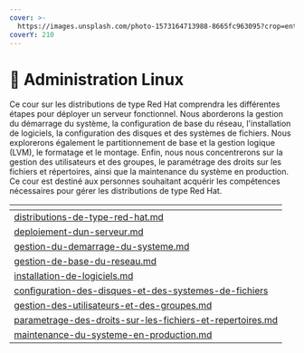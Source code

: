 ```yaml
---
cover: >-
  https://images.unsplash.com/photo-1573164713988-8665fc963095?crop=entropy&cs=tinysrgb&fm=jpg&ixid=MnwxOTcwMjR8MHwxfHNlYXJjaHwzfHxzZXJ2ZXJ8ZW58MHx8fHwxNjc1MDY5OTky&ixlib=rb-4.0.3&q=80
coverY: 210
---
```


# 🐧 Administration Linux

Ce cour sur les distributions de type Red Hat comprendra les différentes étapes pour déployer un serveur fonctionnel. Nous aborderons la gestion du démarrage du système, la configuration de base du réseau, l'installation de logiciels, la configuration des disques et des systèmes de fichiers. Nous explorerons également le partitionnement de base et la gestion logique (LVM), le formatage et le montage. Enfin, nous nous concentrerons sur la gestion des utilisateurs et des groupes, le paramétrage des droits sur les fichiers et répertoires, ainsi que la maintenance du système en production. Ce cour est destiné aux personnes souhaitant acquérir les compétences nécessaires pour gérer les distributions de type Red Hat.

<table data-card-size="large" data-view="cards"><thead><tr><th data-card-target data-type="content-ref"></th></tr></thead><tbody><tr><td><a href="distributions-de-type-red-hat.md">distributions-de-type-red-hat.md</a></td></tr><tr><td><a href="deploiement-dun-serveur.md">deploiement-dun-serveur.md</a></td></tr><tr><td><a href="gestion-du-demarrage-du-systeme.md">gestion-du-demarrage-du-systeme.md</a></td></tr><tr><td><a href="gestion-de-base-du-reseau.md">gestion-de-base-du-reseau.md</a></td></tr><tr><td><a href="installation-de-logiciels.md">installation-de-logiciels.md</a></td></tr><tr><td><a href="configuration-des-disques-et-des-systemes-de-fichiers/">configuration-des-disques-et-des-systemes-de-fichiers</a></td></tr><tr><td><a href="gestion-des-utilisateurs-et-des-groupes.md">gestion-des-utilisateurs-et-des-groupes.md</a></td></tr><tr><td><a href="parametrage-des-droits-sur-les-fichiers-et-repertoires.md">parametrage-des-droits-sur-les-fichiers-et-repertoires.md</a></td></tr><tr><td><a href="maintenance-du-systeme-en-production.md">maintenance-du-systeme-en-production.md</a></td></tr></tbody></table>
